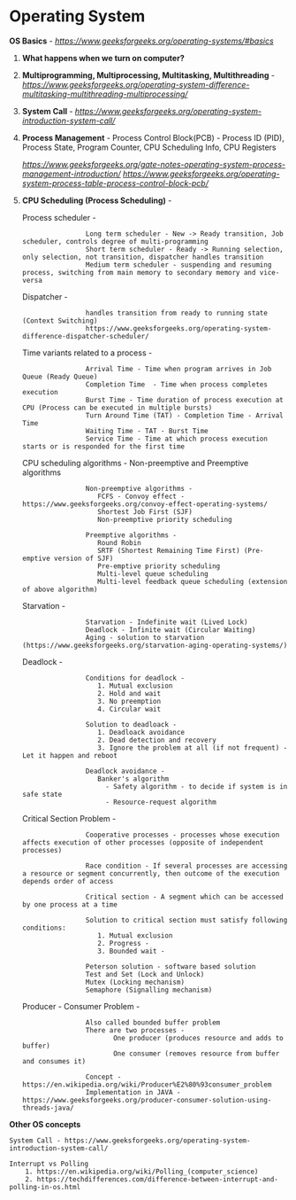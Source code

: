 # Operating System


**OS Basics**  - *https://www.geeksforgeeks.org/operating-systems/#basics*

1. **What happens when we turn on computer?**
2. **Multiprogramming, Multiprocessing, Multitasking, Multithreading** - *https://www.geeksforgeeks.org/operating-system-difference-multitasking-multithreading-multiprocessing/*
3. **System Call** - *https://www.geeksforgeeks.org/operating-system-introduction-system-call/*
4. **Process Management** - Process Control Block(PCB) - Process ID (PID), Process State, Program Counter, CPU Scheduling Info, CPU Registers 
  
   *https://www.geeksforgeeks.org/gate-notes-operating-system-process-management-introduction/*
   *https://www.geeksforgeeks.org/operating-system-process-table-process-control-block-pcb/*
   
5. **CPU Scheduling (Process Scheduling)** - 

   Process scheduler - 
   
                       Long term scheduler - New -> Ready transition, Job scheduler, controls degree of multi-programming
                       Short term scheduler - Ready -> Running selection, only selection, not transition, dispatcher handles transition
                       Medium term scheduler - suspending and resuming process, switching from main memory to secondary memory and vice-versa
   
   Dispatcher - 
        
                       handles transition from ready to running state (Context Switching)
                       https://www.geeksforgeeks.org/operating-system-difference-dispatcher-scheduler/
   
   Time variants related to a process - 
   
                       Arrival Time - Time when program arrives in Job Queue (Ready Queue)
                       Completion Time  - Time when process completes execution
                       Burst Time - Time duration of process execution at CPU (Process can be executed in multiple bursts)
                       Turn Around Time (TAT) - Completion Time - Arrival Time
                       Waiting Time - TAT - Burst Time
                       Service Time - Time at which process execution starts or is responded for the first time
                       
   CPU scheduling algorithms - Non-preemptive and Preemptive algorithms 
   
                       Non-preemptive algorithms - 
                          FCFS - Convoy effect - https://www.geeksforgeeks.org/convoy-effect-operating-systems/
                          Shortest Job First (SJF)
                          Non-preemptive priority scheduling
                       
                       Preemptive algorithms - 
                          Round Robin
                          SRTF (Shortest Remaining Time First) (Pre-emptive version of SJF)
                          Pre-emptive priority scheduling
                          Multi-level queue scheduling
                          Multi-level feedback queue scheduling (extension of above algorithm)
                       
   Starvation -
   
                       Starvation - Indefinite wait (Lived Lock)
                       Deadlock - Infinite wait (Circular Waiting)
                       Aging - solution to starvation (https://www.geeksforgeeks.org/starvation-aging-operating-systems/)
                       
   Deadlock -
   
                       Conditions for deadlock -
                          1. Mutual exclusion
                          2. Hold and wait
                          3. No preemption
                          4. Circular wait
                          
                       Solution to deadloack - 
                          1. Deadloack avoidance
                          2. Dead detection and recovery
                          3. Ignore the problem at all (if not frequent) - Let it happen and reboot
                          
                       Deadlock avoidance -
                          Banker's algorithm 
                            - Safety algorithm - to decide if system is in safe state
                            - Resource-request algorithm
                            
   Critical Section Problem - 
                        
                       Cooperative processes - processes whose execution affects execution of other processes (opposite of independent processes)
                       
                       Race condition - If several processes are accessing a resource or segment concurrently, then outcome of the execution depends order of access
                       
                       Critical section - A segment which can be accessed by one process at a time
                       
                       Solution to critical section must satisfy following conditions:
                          1. Mutual exclusion 
                          2. Progress - 
                          3. Bounded wait -
                          
                       Peterson solution - software based solution
                       Test and Set (Lock and Unlock)
                       Mutex (Locking mechanism)
                       Semaphore (Signalling mechanism)
                       
   Producer - Consumer Problem - 
    
                       Also called bounded buffer problem
                       There are two processes - 
                              One producer (produces resource and adds to buffer)
                              One consumer (removes resource from buffer and consumes it)
                       
                       Concept - https://en.wikipedia.org/wiki/Producer%E2%80%93consumer_problem
                       Implementation in JAVA - https://www.geeksforgeeks.org/producer-consumer-solution-using-threads-java/
                       
**Other OS concepts**

    System Call - https://www.geeksforgeeks.org/operating-system-introduction-system-call/

    Interrupt vs Polling
        1. https://en.wikipedia.org/wiki/Polling_(computer_science)
        2. https://techdifferences.com/difference-between-interrupt-and-polling-in-os.html
